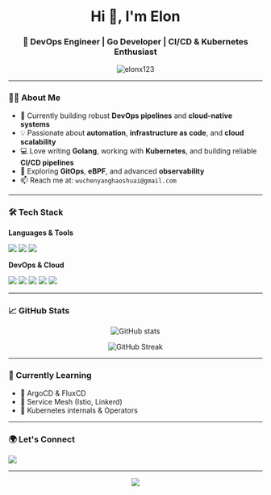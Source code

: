 <h1 align="center">Hi 👋, I'm Elon</h1>
<h3 align="center">🚀 DevOps Engineer | Go Developer | CI/CD & Kubernetes Enthusiast</h3>

<p align="center">
  <img src="https://komarev.com/ghpvc/?username=elonx123&label=Profile%20views&color=0e75b6&style=flat" alt="elonx123" />
</p>

---

### 🧑‍💻 About Me

- 🔭 Currently building robust **DevOps pipelines** and **cloud-native systems**
- 💡 Passionate about **automation**, **infrastructure as code**, and **cloud scalability**
- 💻 Love writing **Golang**, working with **Kubernetes**, and building reliable **CI/CD pipelines**
- 🌱 Exploring **GitOps**, **eBPF**, and advanced **observability**
- 📫 Reach me at: `wuchenyanghaoshuai@gmail.com`

---

### 🛠️ Tech Stack

**Languages & Tools**  
<p>
  <img src="https://img.shields.io/badge/Go-00ADD8?style=flat&logo=go&logoColor=white" />
  <img src="https://img.shields.io/badge/Bash-4EAA25?style=flat&logo=gnu-bash&logoColor=white" />
  <img src="https://img.shields.io/badge/YAML-000000?style=flat&logo=yaml&logoColor=white" />
</p>

**DevOps & Cloud**  
<p>
  <img src="https://img.shields.io/badge/Kubernetes-326CE5?style=flat&logo=kubernetes&logoColor=white" />
  <img src="https://img.shields.io/badge/Docker-2496ED?style=flat&logo=docker&logoColor=white" />
  <img src="https://img.shields.io/badge/GitHub%20Actions-2088FF?style=flat&logo=github-actions&logoColor=white" />
  <img src="https://img.shields.io/badge/GitLab%20CI-FC6D26?style=flat&logo=gitlab&logoColor=white" />
  <img src="https://img.shields.io/badge/Terraform-623CE4?style=flat&logo=terraform&logoColor=white" />
</p>

---

### 📈 GitHub Stats

<p align="center">
  <img src="https://github-readme-stats.vercel.app/api?username=wuchenyanghaoshuai&show_icons=true&theme=default" alt="GitHub stats" />
</p>
<p align="center">
  <img src="https://github-readme-streak-stats.herokuapp.com/?user=wuchenyanghaoshuai" alt="GitHub Streak" />
</p>

---

### 🧠 Currently Learning

- 🔹 ArgoCD & FluxCD
- 🔹 Service Mesh (Istio, Linkerd)
- 🔹 Kubernetes internals & Operators

---

### 🌍 Let's Connect

<p>
  <a href="mailto:wuchenyanghaoshuai@gmail.com"><img src="https://img.shields.io/badge/Email-hello%40example.com-blue?style=flat&logo=gmail"></a>
</p>

---

<p align="center">
  <img src="https://github-profile-trophy.vercel.app/?username=wuchenyanghaoshuai&theme=flat&margin-w=5" />
</p>
